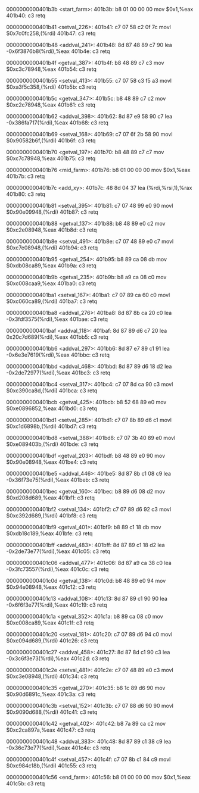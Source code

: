 0000000000401b3b <start_farm>:
  401b3b:	b8 01 00 00 00       	mov    $0x1,%eax
  401b40:	c3                   	retq   

0000000000401b41 <setval_226>:
  401b41:	c7 07 58 c2 0f 7c    	movl   $0x7c0fc258,(%rdi)
  401b47:	c3                   	retq   

0000000000401b48 <addval_241>:
  401b48:	8d 87 48 89 c7 90    	lea    -0x6f3876b8(%rdi),%eax
  401b4e:	c3                   	retq   

0000000000401b4f <getval_387>:
  401b4f:	b8 48 89 c7 c3       	mov    $0xc3c78948,%eax
  401b54:	c3                   	retq   

0000000000401b55 <setval_413>:
  401b55:	c7 07 58 c3 f5 a3    	movl   $0xa3f5c358,(%rdi)
  401b5b:	c3                   	retq   

0000000000401b5c <getval_347>:
  401b5c:	b8 48 89 c7 c2       	mov    $0xc2c78948,%eax
  401b61:	c3                   	retq   

0000000000401b62 <addval_398>:
  401b62:	8d 87 e9 58 90 c7    	lea    -0x386fa717(%rdi),%eax
  401b68:	c3                   	retq   

0000000000401b69 <setval_168>:
  401b69:	c7 07 6f 2b 58 90    	movl   $0x90582b6f,(%rdi)
  401b6f:	c3                   	retq   

0000000000401b70 <getval_197>:
  401b70:	b8 48 89 c7 c7       	mov    $0xc7c78948,%eax
  401b75:	c3                   	retq   

0000000000401b76 <mid_farm>:
  401b76:	b8 01 00 00 00       	mov    $0x1,%eax
  401b7b:	c3                   	retq   

0000000000401b7c <add_xy>:
  401b7c:	48 8d 04 37          	lea    (%rdi,%rsi,1),%rax
  401b80:	c3                   	retq   

0000000000401b81 <setval_395>:
  401b81:	c7 07 48 99 e0 90    	movl   $0x90e09948,(%rdi)
  401b87:	c3                   	retq   

0000000000401b88 <getval_137>:
  401b88:	b8 48 89 e0 c2       	mov    $0xc2e08948,%eax
  401b8d:	c3                   	retq   

0000000000401b8e <setval_491>:
  401b8e:	c7 07 48 89 e0 c7    	movl   $0xc7e08948,(%rdi)
  401b94:	c3                   	retq   

0000000000401b95 <getval_254>:
  401b95:	b8 89 ca 08 db       	mov    $0xdb08ca89,%eax
  401b9a:	c3                   	retq   

0000000000401b9b <getval_235>:
  401b9b:	b8 a9 ca 08 c0       	mov    $0xc008caa9,%eax
  401ba0:	c3                   	retq   

0000000000401ba1 <setval_167>:
  401ba1:	c7 07 89 ca 60 c0    	movl   $0xc060ca89,(%rdi)
  401ba7:	c3                   	retq   

0000000000401ba8 <addval_276>:
  401ba8:	8d 87 8b ca 20 c0    	lea    -0x3fdf3575(%rdi),%eax
  401bae:	c3                   	retq   

0000000000401baf <addval_118>:
  401baf:	8d 87 89 d6 c7 20    	lea    0x20c7d689(%rdi),%eax
  401bb5:	c3                   	retq   

0000000000401bb6 <addval_297>:
  401bb6:	8d 87 e7 89 c1 91    	lea    -0x6e3e7619(%rdi),%eax
  401bbc:	c3                   	retq   

0000000000401bbd <addval_468>:
  401bbd:	8d 87 89 d6 18 d2    	lea    -0x2de72977(%rdi),%eax
  401bc3:	c3                   	retq   

0000000000401bc4 <setval_317>:
  401bc4:	c7 07 8d ca 90 c3    	movl   $0xc390ca8d,(%rdi)
  401bca:	c3                   	retq   

0000000000401bcb <getval_425>:
  401bcb:	b8 52 68 89 e0       	mov    $0xe0896852,%eax
  401bd0:	c3                   	retq   

0000000000401bd1 <setval_285>:
  401bd1:	c7 07 8b 89 d6 c1    	movl   $0xc1d6898b,(%rdi)
  401bd7:	c3                   	retq   

0000000000401bd8 <setval_388>:
  401bd8:	c7 07 3b 40 89 e0    	movl   $0xe089403b,(%rdi)
  401bde:	c3                   	retq   

0000000000401bdf <getval_203>:
  401bdf:	b8 48 89 e0 90       	mov    $0x90e08948,%eax
  401be4:	c3                   	retq   

0000000000401be5 <addval_446>:
  401be5:	8d 87 8b c1 08 c9    	lea    -0x36f73e75(%rdi),%eax
  401beb:	c3                   	retq   

0000000000401bec <getval_160>:
  401bec:	b8 89 d6 08 d2       	mov    $0xd208d689,%eax
  401bf1:	c3                   	retq   

0000000000401bf2 <setval_134>:
  401bf2:	c7 07 89 d6 92 c3    	movl   $0xc392d689,(%rdi)
  401bf8:	c3                   	retq   

0000000000401bf9 <getval_401>:
  401bf9:	b8 89 c1 18 db       	mov    $0xdb18c189,%eax
  401bfe:	c3                   	retq   

0000000000401bff <addval_483>:
  401bff:	8d 87 89 c1 18 d2    	lea    -0x2de73e77(%rdi),%eax
  401c05:	c3                   	retq   

0000000000401c06 <addval_477>:
  401c06:	8d 87 a9 ca 38 c0    	lea    -0x3fc73557(%rdi),%eax
  401c0c:	c3                   	retq   

0000000000401c0d <getval_138>:
  401c0d:	b8 48 89 e0 94       	mov    $0x94e08948,%eax
  401c12:	c3                   	retq   

0000000000401c13 <addval_108>:
  401c13:	8d 87 89 c1 90 90    	lea    -0x6f6f3e77(%rdi),%eax
  401c19:	c3                   	retq   

0000000000401c1a <getval_352>:
  401c1a:	b8 89 ca 08 c0       	mov    $0xc008ca89,%eax
  401c1f:	c3                   	retq   

0000000000401c20 <setval_181>:
  401c20:	c7 07 89 d6 94 c0    	movl   $0xc094d689,(%rdi)
  401c26:	c3                   	retq   

0000000000401c27 <addval_458>:
  401c27:	8d 87 8d c1 90 c3    	lea    -0x3c6f3e73(%rdi),%eax
  401c2d:	c3                   	retq   

0000000000401c2e <setval_481>:
  401c2e:	c7 07 48 89 e0 c3    	movl   $0xc3e08948,(%rdi)
  401c34:	c3                   	retq   

0000000000401c35 <getval_270>:
  401c35:	b8 1c 89 d6 90       	mov    $0x90d6891c,%eax
  401c3a:	c3                   	retq   

0000000000401c3b <setval_152>:
  401c3b:	c7 07 88 d6 90 90    	movl   $0x9090d688,(%rdi)
  401c41:	c3                   	retq   

0000000000401c42 <getval_402>:
  401c42:	b8 7a 89 ca c2       	mov    $0xc2ca897a,%eax
  401c47:	c3                   	retq   

0000000000401c48 <addval_383>:
  401c48:	8d 87 89 c1 38 c9    	lea    -0x36c73e77(%rdi),%eax
  401c4e:	c3                   	retq   

0000000000401c4f <setval_457>:
  401c4f:	c7 07 8b c1 84 c9    	movl   $0xc984c18b,(%rdi)
  401c55:	c3                   	retq   

0000000000401c56 <end_farm>:
  401c56:	b8 01 00 00 00       	mov    $0x1,%eax
  401c5b:	c3                   	retq   

